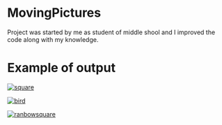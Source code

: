 # MovingPictures

Project was started by me as student of middle shool and I improved the code along with my knowledge.

# Example of output

[![square](https://i.gyazo.com/5c5dbcf34cd99d6faa953bcfec9583d3.gif)](https://gyazo.com/5c5dbcf34cd99d6faa953bcfec9583d3)

[![bird](https://i.gyazo.com/b5480dc4eeb4ae4a3dfdd13467773e99.gif)](https://gyazo.com/b5480dc4eeb4ae4a3dfdd13467773e99)

[![ranbowsquare](https://i.gyazo.com/4c1fa6920930aa72342452a40c86e8bc.gif)](https://gyazo.com/4c1fa6920930aa72342452a40c86e8bc)
